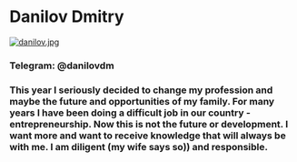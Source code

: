# Danilov Dmitry

[![danilov.jpg](https://i.postimg.cc/0jCWZcpQ/danilov.jpg)](https://postimg.cc/Wqhw1mYL)

### Telegram: @danilovdm

### This year I seriously decided to change my profession and maybe the future and opportunities of my family. For many years I have been doing a difficult job in our country - entrepreneurship. Now this is not the future or development. I want more and want to receive knowledge that will always be with me. I am diligent (my wife says so)) and responsible.

